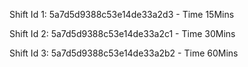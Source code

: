 
Shift Id 1: 5a7d5d9388c53e14de33a2d3  - Time 15Mins

Shift Id 2: 5a7d5d9388c53e14de33a2c1  - Time 30Mins

Shift Id 3: 5a7d5d9388c53e14de33a2b2  - Time 60Mins
